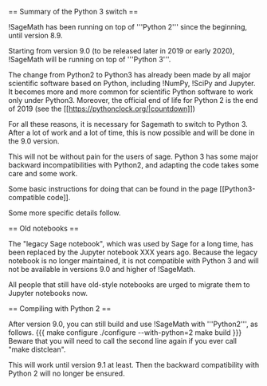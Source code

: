 == Summary of the Python 3 switch ==

!SageMath has been running on top of '''Python 2''' since the beginning, until version 8.9.

Starting from version 9.0 (to be released later in 2019 or early 2020), !SageMath will be running on top of '''Python 3'''.

The change from Python2 to Python3 has already been made by all major scientific software based on Python, including !NumPy, !SciPy and Jupyter. It becomes more and more common for scientific Python software to work only under Python3. Moreover, the official end of life for Python 2 is the end of 2019 (see the [[https://pythonclock.org/|countdown]])

For all these reasons, it is necessary for Sagemath to switch to Python 3. After a lot of work and a lot of time, this is now possible and will be done in the 9.0 version.

This will not be without pain for the users of sage. Python 3 has some major backward incompatibilities with Python2, and adapting the code takes some care and some work.

Some basic instructions for doing that can be found in the page [[Python3-compatible code]].

Some more specific details follow.

== Old notebooks ==

The "legacy Sage notebook", which was used by Sage for a long time, has been replaced by the Jupyter notebook XXX years ago. Because the legacy notebook is no longer maintained, it is not compatible with Python 3 and will not be available in versions 9.0 and higher of !SageMath.

All people that still have old-style notebooks are urged to migrate them to Jupyter notebooks now.

== Compiling with Python 2 ==

After version 9.0, you can still build and use !SageMath with '''Python2''', as follows.
{{{
make configure
./configure --with-python=2
make build
}}}
Beware that you will need to call the second line again if you ever call "make distclean".

This will work until version 9.1 at least. Then the backward compatibility with Python 2 will no longer be ensured.
